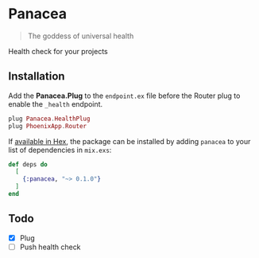 # Panacea

> The goddess of universal health

Health check for your projects

## Installation

Add the **Panacea.Plug** to the `endpoint.ex` file before the Router plug to enable the `_health` endpoint.

```elixir
plug Panacea.HealthPlug
plug PhoenixApp.Router
```

If [available in Hex](https://hex.pm/docs/publish), the package can be installed
by adding `panacea` to your list of dependencies in `mix.exs`:

```elixir
def deps do
  [
    {:panacea, "~> 0.1.0"}
  ]
end
```

## Todo

- [x] Plug
- [ ] Push health check
